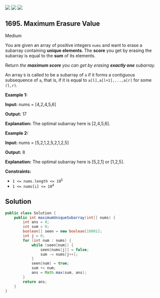 [![](https://img.shields.io/github/stars/javadev/LeetCode-in-Java?label=Stars&style=flat-square)](https://github.com/javadev/LeetCode-in-Java)
[![](https://img.shields.io/github/forks/javadev/LeetCode-in-Java?label=Fork%20me%20on%20GitHub%20&style=flat-square)](https://github.com/javadev/LeetCode-in-Java/fork)
[![](https://img.shields.io/badge/-LeetCode%20in%20Kotlin-blue?style=flat-square)](https://github.com/javadev/LeetCode-in-Kotlin)

## 1695\. Maximum Erasure Value

Medium

You are given an array of positive integers `nums` and want to erase a subarray containing **unique elements**. The **score** you get by erasing the subarray is equal to the **sum** of its elements.

Return _the **maximum score** you can get by erasing **exactly one** subarray._

An array `b` is called to be a subarray of `a` if it forms a contiguous subsequence of `a`, that is, if it is equal to `a[l],a[l+1],...,a[r]` for some `(l,r)`.

**Example 1:**

**Input:** nums = [4,2,4,5,6]

**Output:** 17

**Explanation:** The optimal subarray here is [2,4,5,6].

**Example 2:**

**Input:** nums = [5,2,1,2,5,2,1,2,5]

**Output:** 8

**Explanation:** The optimal subarray here is [5,2,1] or [1,2,5].

**Constraints:**

*   <code>1 <= nums.length <= 10<sup>5</sup></code>
*   <code>1 <= nums[i] <= 10<sup>4</sup></code>

## Solution

```java
public class Solution {
    public int maximumUniqueSubarray(int[] nums) {
        int ans = 0;
        int sum = 0;
        boolean[] seen = new boolean[10001];
        int j = 0;
        for (int num : nums) {
            while (seen[num]) {
                seen[nums[j]] = false;
                sum -= nums[j++];
            }
            seen[num] = true;
            sum += num;
            ans = Math.max(sum, ans);
        }
        return ans;
    }
}
```